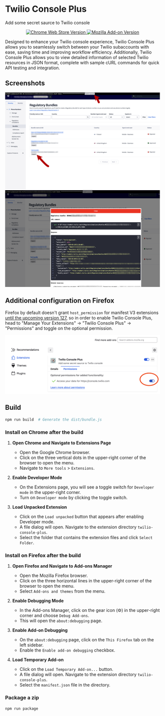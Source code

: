 # Twilio Console Plus

Add some secret saurce to Twilio console

<p align="center">
  <a href="https://chromewebstore.google.com/detail/twilio-console-plus/jnfdlgjcofdjielkhbffdlblijbecome" target="_blank">
    <img alt="Chrome Web Store Version" src="https://img.shields.io/chrome-web-store/v/jnfdlgjcofdjielkhbffdlblijbecome" />
  </a>

  <a href="https://addons.mozilla.org/en-US/firefox/addon/twilio-console-plus/" target="_blank">
    <img alt="Mozilla Add-on Version" src="https://img.shields.io/amo/v/twilio-console-plus" />
  </a>
</p>

Designed to enhance your Twilio console experience,
Twilio Console Plus allows you to seamlessly switch between your Twilio
subaccounts with ease, saving time and improving workflow efficiency.
Additionally, Twilio Console Plus allows you to view detailed information
of selected Twilio resources in JSON format, complete with sample cURL
commands for quick API testing and integration.

## Screenshots

<img alt="screenshot" src="./screenshots/1.png" style="max-width: 100%" />

<img alt="screenshot" src="./screenshots/2.png" style="max-width: 100%" />

## Additional configuration on Firefox

Firefox by default doesn't grant `host_permission` for manifest V3 extensions
[until the upcoming version 127](https://hg.mozilla.org/mozilla-central/rev/a069d7806c9b),
so in order to enable Twilio Console Plus, head to "Manage Your Extensions" -> "Twilio Console Plus" -> "Permissions" and toggle on the optional permission.

<img src='./screenshots/firefox-permission.png' />

## Build

```sh
npm run build  # Generate the dist/bundle.js
```

### Install on Chrome after the build

1. **Open Chrome and Navigate to Extensions Page**

   - Open the Google Chrome browser.
   - Click on the three vertical dots in the upper-right corner of the browser to open the menu.
   - Navigate to `More tools` > `Extensions`.

2. **Enable Developer Mode**

   - On the Extensions page, you will see a toggle switch for `Developer mode` in the upper-right corner.
   - Turn on `Developer mode` by clicking the toggle switch.

3. **Load Unpacked Extension**
   - Click on the `Load unpacked` button that appears after enabling Developer mode.
   - A file dialog will open. Navigate to the extension directory `twilio-console-plus`.
   - Select the folder that contains the extension files and click `Select Folder`.

### Install on Firefox after the build

1. **Open Firefox and Navigate to Add-ons Manager**

   - Open the Mozilla Firefox browser.
   - Click on the three horizontal lines in the upper-right corner of the browser to open the menu.
   - Select `Add-ons and themes` from the menu.

2. **Enable Debugging Mode**

   - In the Add-ons Manager, click on the gear icon (⚙️) in the upper-right corner and choose `Debug Add-ons`.
   - This will open the `about:debugging` page.

3. **Enable Add-on Debugging**

   - On the `about:debugging` page, click on the `This Firefox` tab on the left sidebar.
   - Enable the `Enable add-on debugging` checkbox.

4. **Load Temporary Add-on**
   - Click on the `Load Temporary Add-on...` button.
   - A file dialog will open. Navigate to the extension directory `twilio-console-plus`.
   - Select the `manifest.json` file in the directory.

### Package a zip

```sh
npm run package
```
